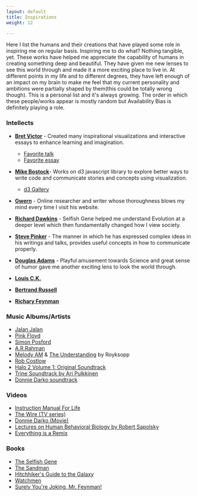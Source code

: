 ```yaml
---
layout: default
title: Inspirations 
weight: 12 

---
```


Here I list the humans and their creations that have played some role in inspiring me on regular basis. Inspiring me to do what? Nothing tangible, yet. These works have helped me appreciate the capability of humans in creating something deep and beautiful. They have given me new lenses to see this world through and made it a more exciting place to live in. At different points in my life and to different degrees, they have left enough of an impact on my brain to make me feel that my current personality and ambitions were partially shaped by them(this could be totally wrong though). This is a personal list and it's always growing. The order in which these people/works appear is mostly random but Availability Bias is definitely playing a role.    

### Intellects
* **[Bret Victor](http://worrydream.com/)** - Created many inspirational visualizations and interactive essays to enhance learning and imagination.
  * [Favorite talk](https://vimeo.com/36579366)
  * [Favorite essay](http://worrydream.com/#!/LearnableProgramming)

* **[Mike Bostock](https://bost.ocks.org/mike/)**- Works on d3 javascript library to explore better ways to write code and communicate stories and concepts using visualization. 
  * [d3 Gallery](https://github.com/d3/d3/wiki/Gallery)

* **[Gwern](https://www.gwern.net/)** - Online researcher and writer whose thoroughness blows my mind every time I visit his website. 

* **[Richard Dawkins](https://en.wikipedia.org/wiki/Richard_Dawkins)** - Selfish Gene helped me understand Evolution at a deeper level which then fundamentally changed how I view society. 

* **[Steve Pinker](https://stevenpinker.com/)** - The manner in which he has expressed complex ideas in his writings and talks, provides useful concepts in how to communicate properly. 

* **[Douglas Adams](https://en.wikipedia.org/wiki/Douglas_Adams)** - Playful amusement towards Science and great sense of humor gave me another exciting lens to look the world through. 

* **[Louis C.K.](https://en.wikipedia.org/wiki/Louis_C.K.)**

* **[Bertrand Russell](https://en.wikipedia.org/wiki/Bertrand_Russell)**

* **[Richary Feynman](https://en.wikipedia.org/wiki/Richard_Feynman)**

### Music Albums/Artists
* [Jalan Jalan](https://www.last.fm/music/Jalan+Jalan/+tracks)
* [Pink Floyd](https://en.wikipedia.org/wiki/Pink_Floyd)
* [Simon Posford](https://en.wikipedia.org/wiki/Hallucinogen_(musician))
* [A.R.Rahman](https://en.wikipedia.org/wiki/A._R._Rahman)
* [Melody AM](https://en.wikipedia.org/wiki/Melody_A.M.) & [The Understanding](https://en.wikipedia.org/wiki/The_Understanding) by Royksopp
* [Rob Costlow](https://soundcloud.com/robcostlow)
* [Halo 2 Volume 1: Original Soundtrack](https://www.youtube.com/watch?v=Pi1oZ6w3bo4)
* [Trine Soundtrack by Ari Pulkkinen](https://www.youtube.com/watch?v=RkyhqPjVE0w)
* [Donnie Darko soundtrack](https://www.youtube.com/watch?v=WlnuRtgqEx8)

### Videos
* [Instruction Manual For Life](https://www.youtube.com/watch?v=kAIpRRZvnJg)
* [The Wire (TV series)](https://en.wikipedia.org/wiki/The_Wire)
* [Donnie Darko (Movie)](https://en.wikipedia.org/wiki/Donnie_Darko)
* [Lectures on Human Behavioral Biology by Robert Sapolsky](https://www.youtube.com/watch?v=NNnIGh9g6fA&list=PL848F2368C90DDC3D)
* [Everything is a Remix](http://everythingisaremix.info/watch-the-series/)

### Books
* [The Selfish Gene](https://www.goodreads.com/book/show/61535.The_Selfish_Gene)
* [The Sandman](https://www.goodreads.com/book/show/23754.Preludes_Nocturnes)
* [Hitchhiker's Guide to the Galaxy](https://www.goodreads.com/book/show/13.The_Ultimate_Hitchhiker_s_Guide_to_the_Galaxy)
* [Watchmen](https://www.goodreads.com/book/show/472331.Watchmen)
* [Surely You're Joking, Mr. Feynman!](https://www.goodreads.com/book/show/5544.Surely_You_re_Joking_Mr_Feynman_)
